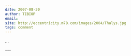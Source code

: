 ```yaml
---
date: 2007-08-30
author: TIBIOP
email: 
site: http://eccentricity.m78.com/images/2004/Thalys.jpg
tags: comment
---
```


<p>...</p>
---